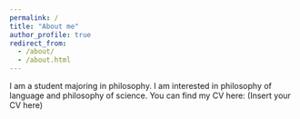 ```yaml
---
permalink: /
title: "About me"
author_profile: true
redirect_from: 
  - /about/
  - /about.html
---
```


I am a student majoring in philosophy.
I am interested in philosophy of language and philosophy of science. 
You can find my CV here: (Insert your CV here)

